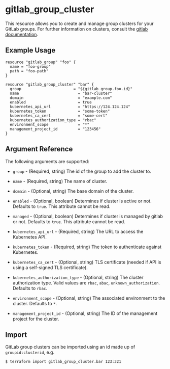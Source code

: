 # gitlab\_group\_cluster

This resource allows you to create and manage group clusters for your GitLab groups.
For further information on clusters, consult the [gitlab
documentation](https://docs.gitlab.com/ce/user/group/clusters/index.html).

## Example Usage

```hcl
resource "gitlab_group" "foo" {
  name = "foo-group"
  path = "foo-path"
}

resource "gitlab_group_cluster" "bar" {
  group                       = "${gitlab_group.foo.id}"
  name                          = "bar-cluster"
  domain                        = "example.com"
  enabled                       = true
  kubernetes_api_url            = "https://124.124.124"
  kubernetes_token              = "some-token"
  kubernetes_ca_cert            = "some-cert"
  kubernetes_authorization_type = "rbac"
  environment_scope             = "*"
  management_project_id         = "123456"
}
```

## Argument Reference

The following arguments are supported:

* `group` - (Required, string) The id of the group to add the cluster to.

* `name` - (Required, string) The name of cluster.

* `domain` - (Optional, string) The base domain of the cluster.

* `enabled` - (Optional, boolean) Determines if cluster is active or not. Defaults to `true`. This attribute cannot be read.

* `managed` - (Optional, boolean) Determines if cluster is managed by gitlab or not. Defaults to `true`. This attribute cannot be read.

* `kubernetes_api_url` - (Required, string) The URL to access the Kubernetes API.

* `kubernetes_token` - (Required, string) The token to authenticate against Kubernetes.

* `kubernetes_ca_cert` - (Optional, string) TLS certificate (needed if API is using a self-signed TLS certificate).

* `kubernetes_authorization_type` - (Optional, string) The cluster authorization type. Valid values are `rbac`, `abac`, `unknown_authorization`. Defaults to `rbac`.

* `environment_scope` - (Optional, string) The associated environment to the cluster. Defaults to `*`.

* `management_project_id` - (Optional, string) The ID of the management project for the cluster.

## Import

GitLab group clusters can be imported using an id made up of `groupid:clusterid`, e.g.

```
$ terraform import gitlab_group_cluster.bar 123:321
```
